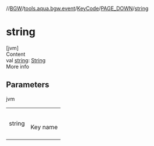 //[BGW](../../../../index.md)/[tools.aqua.bgw.event](../../index.md)/[KeyCode](../index.md)/[PAGE_DOWN](index.md)/[string](string.md)



# string  
[jvm]  
Content  
val [string](string.md): [String](https://kotlinlang.org/api/latest/jvm/stdlib/kotlin/-string/index.html)  
More info  


## Parameters  
  
jvm  
  
| | |
|---|---|
| <a name="tools.aqua.bgw.event/KeyCode.PAGE_DOWN/string/#/PointingToDeclaration/"></a>string| <a name="tools.aqua.bgw.event/KeyCode.PAGE_DOWN/string/#/PointingToDeclaration/"></a><br><br>Key name<br><br>|
  
  



